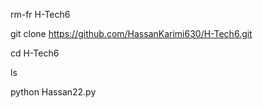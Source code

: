 rm-fr H-Tech6

git clone 
https://github.com/HassanKarimi630/H-Tech6.git

cd H-Tech6

ls

python Hassan22.py
